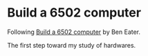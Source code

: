 # Build a 6502 computer

Following [Build a 6502 computer](https://eater.net/6502) by Ben Eater.

The first step toward my study of hardwares.

